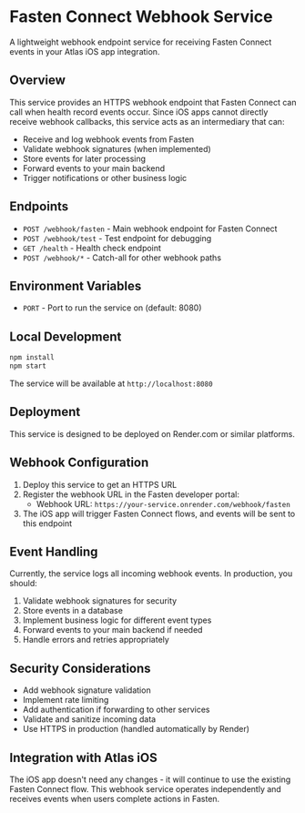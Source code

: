 # Fasten Connect Webhook Service

A lightweight webhook endpoint service for receiving Fasten Connect events in your Atlas iOS app integration.

## Overview

This service provides an HTTPS webhook endpoint that Fasten Connect can call when health record events occur. Since iOS apps cannot directly receive webhook callbacks, this service acts as an intermediary that can:

- Receive and log webhook events from Fasten
- Validate webhook signatures (when implemented)
- Store events for later processing
- Forward events to your main backend
- Trigger notifications or other business logic

## Endpoints

- `POST /webhook/fasten` - Main webhook endpoint for Fasten Connect
- `POST /webhook/test` - Test endpoint for debugging
- `GET /health` - Health check endpoint
- `POST /webhook/*` - Catch-all for other webhook paths

## Environment Variables

- `PORT` - Port to run the service on (default: 8080)

## Local Development

```bash
npm install
npm start
```

The service will be available at `http://localhost:8080`

## Deployment

This service is designed to be deployed on Render.com or similar platforms.

## Webhook Configuration

1. Deploy this service to get an HTTPS URL
2. Register the webhook URL in the Fasten developer portal:
   - Webhook URL: `https://your-service.onrender.com/webhook/fasten`
3. The iOS app will trigger Fasten Connect flows, and events will be sent to this endpoint

## Event Handling

Currently, the service logs all incoming webhook events. In production, you should:

1. Validate webhook signatures for security
2. Store events in a database
3. Implement business logic for different event types
4. Forward events to your main backend if needed
5. Handle errors and retries appropriately

## Security Considerations

- Add webhook signature validation
- Implement rate limiting
- Add authentication if forwarding to other services
- Validate and sanitize incoming data
- Use HTTPS in production (handled automatically by Render)

## Integration with Atlas iOS

The iOS app doesn't need any changes - it will continue to use the existing Fasten Connect flow. This webhook service operates independently and receives events when users complete actions in Fasten.
